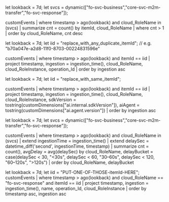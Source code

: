 let lookback = 7d;
let svcs = dynamic(["fo-svc-business","core-svc-m2m-transfer","fo-svc-response"]);

customEvents
| where timestamp > ago(lookback) and cloud_RoleName in (svcs)
| summarize cnt = count() by itemId, cloud_RoleName
| where cnt > 1
| order by cloud_RoleName, cnt desc



let lookback = 7d;
let iid = "replace_with_any_duplicate_itemId";  // e.g. "b70a047e-a2d8-11f0-8703-00224831596e"

customEvents
| where timestamp > ago(lookback) and itemId == iid
| project timestamp, ingestion = ingestion_time(), cloud_RoleName, cloud_RoleInstance, operation_Id
| order by ingestion asc




let lookback = 7d;
let iid = "replace_with_same_itemId";

customEvents
| where timestamp > ago(lookback) and itemId == iid
| project timestamp,
          ingestion = ingestion_time(),
          cloud_RoleName,
          cloud_RoleInstance,
          sdkVersion = tostring(customDimensions["ai.internal.sdkVersion"]),
          aiAgent    = tostring(customDimensions["ai.agent.version"])
| order by ingestion asc




let lookback = 7d;
let svcs = dynamic(["fo-svc-business","core-svc-m2m-transfer","fo-svc-response"]);

customEvents
| where timestamp > ago(lookback) and cloud_RoleName in (svcs)
| extend ingestionTime = ingestion_time()
| extend delaySec = datetime_diff('second', ingestionTime, timestamp)
| summarize cnt = count(), avgDelay = avg(delaySec)
  by cloud_RoleName,
     delayBucket = case(delaySec < 30, "<30s",
                        delaySec < 60, "30–60s",
                        delaySec < 120, "60–120s",
                        ">120s")
| order by cloud_RoleName, delayBucket





let lookback = 7d;
let iid = "PUT-ONE-OF-THOSE-itemId-HERE";
customEvents
| where timestamp > ago(lookback)
  and cloud_RoleName == "fo-svc-response"
  and itemId == iid
| project timestamp, ingestion = ingestion_time(), name, operation_Id, cloud_RoleInstance
| order by timestamp asc, ingestion asc





